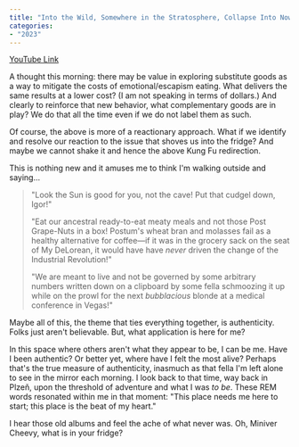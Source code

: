 ```yaml
---
title: "Into the Wild, Somewhere in the Stratosphere, Collapse Into Now"
categories:
- "2023"
---
```


[YouTube Link](https://www.youtube.com/watch?v=I9iXHAgjXhA)

A thought this morning:  there may be value in exploring substitute goods as a way to mitigate the costs of emotional/escapism eating.  What delivers the same results at a lower cost? (I am not speaking in terms of dollars.) And clearly to reinforce that new behavior, what complementary goods are in play?  We do that all the time even if we do not label them as such.   

 Of course, the above is more of a reactionary approach.  What if we identify and resolve our reaction to the issue that shoves us into the fridge?  And maybe we cannot shake it and hence the above Kung Fu redirection.

This is nothing new and it amuses me to think I'm walking outside and saying...

> "Look the Sun is good for you, not the cave!  Put that cudgel down, Igor!"
>
> "Eat our ancestral ready-to-eat meaty meals and not those Post Grape-Nuts in a box!  Postum's wheat bran and molasses fail as a healthy alternative for coffee—if it was in the grocery sack on the seat of My DeLorean, it would have have *never* driven the change of the Industrial Revolution!"
>
> "We are meant to live and not be governed by some arbitrary numbers written down on a clipboard by some fella schmoozing it up while on the prowl for the next *bubblacious* blonde at a medical conference in Vegas!"

Maybe all of this, the theme that ties everything together, is authenticity.  Folks just aren't believable.  But, what application is here for me?

In this space where others aren't what they appear to be, I can be me.  Have I been authentic?  Or better yet, where have I felt the most alive?  Perhaps that's the true measure of authenticity, inasmuch as that fella I'm left alone to see in the mirror each morning.  I look back to that time, way back in Plzeň, upon the threshold of adventure and what I was *to be*.  These REM words resonated within me in that moment:  "This place needs me here to start; this place is the beat of my heart."

I hear those old albums and feel the ache of what never was.  Oh, Miniver Cheevy, what is in your fridge?




